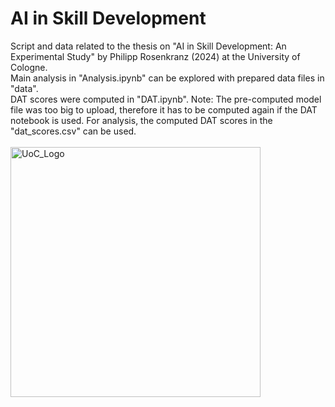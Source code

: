 # AI in Skill Development
Script and data related to the thesis on "AI in Skill Development: An Experimental Study" by Philipp Rosenkranz (2024) at the University of Cologne.\
Main analysis in "Analysis.ipynb" can be explored with prepared data files in "data".\
DAT scores were computed in "DAT.ipynb". Note: The pre-computed model file was too big to upload, therefore it has to be computed again if the DAT notebook is used. For analysis, the computed DAT scores in the "dat_scores.csv" can be used.\
\
<img src="https://github.com/user-attachments/assets/05b9de8a-2f5c-4784-8dc4-0c1cbfb9e5f4" alt="UoC_Logo" width="400"/>

